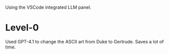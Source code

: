 Using the VSCode integrated LLM panel.

# Level-0
Used GPT-4.1 to change the ASCII art from Duke to Gertrude. Saves a lot of time.

